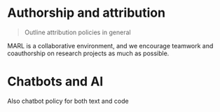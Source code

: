 # Authorship and attribution

> Outline attribution policies in general

MARL is a collaborative environment, and we encourage teamwork and coauthorship on research projects as much as possible.


# Chatbots and AI
Also chatbot policy for both text and code
